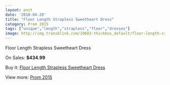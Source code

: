 ```yaml
---
layout: post
date: '2018-04-20'
title: "Floor Length Strapless Sweetheart Dress"
category: Prom 2015
tags: ["unique","length","strapless","floor","dresses"]
image: http://img.transblink.com/10603-thickbox_default/floor-length-strapless-sweetheart-dress.jpg
---
```

Floor Length Strapless Sweetheart Dress

On Sales: **$434.99**
<a href="https://www.transblink.com/en/prom-2015/3445-floor-length-strapless-sweetheart-dress.html"><amp-img layout="responsive" width="600" height="600" src="//img.transblink.com/10603-thickbox_default/floor-length-strapless-sweetheart-dress.jpg" alt="Floor Length Strapless Sweetheart Dress 0" /></a>
<a href="https://www.transblink.com/en/prom-2015/3445-floor-length-strapless-sweetheart-dress.html"><amp-img layout="responsive" width="600" height="600" src="//img.transblink.com/10606-thickbox_default/floor-length-strapless-sweetheart-dress.jpg" alt="Floor Length Strapless Sweetheart Dress 1" /></a>
<a href="https://www.transblink.com/en/prom-2015/3445-floor-length-strapless-sweetheart-dress.html"><amp-img layout="responsive" width="600" height="600" src="//img.transblink.com/10605-thickbox_default/floor-length-strapless-sweetheart-dress.jpg" alt="Floor Length Strapless Sweetheart Dress 2" /></a>
<a href="https://www.transblink.com/en/prom-2015/3445-floor-length-strapless-sweetheart-dress.html"><amp-img layout="responsive" width="600" height="600" src="//img.transblink.com/10604-thickbox_default/floor-length-strapless-sweetheart-dress.jpg" alt="Floor Length Strapless Sweetheart Dress 3" /></a>

Buy it: [Floor Length Strapless Sweetheart Dress](https://www.transblink.com/en/prom-2015/3445-floor-length-strapless-sweetheart-dress.html "Floor Length Strapless Sweetheart Dress")

View more: [Prom 2015](https://www.transblink.com/en/10-prom-2015 "Prom 2015")